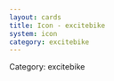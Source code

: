 ```yaml
---
layout: cards
title: Icon - excitebike
system: icon
category: excitebike
---
```

<div class="alert alert-secondary mb-4"><span class="i18n innerHTML-category">Category: </span><span class="i18n innerHTML-cat-excitebike">excitebike</span></div>
